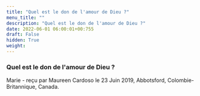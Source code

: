 ```yaml
---
title: "Quel est le don de l'amour de Dieu ?"
menu_title: ""
description: "Quel est le don de l'amour de Dieu ?"
date: 2022-06-01 06:00:01+00:755
draft: False
hidden: True
weight:
---
```

### Quel est le don de l'amour de Dieu ?

Marie - reçu par Maureen Cardoso le 23 Juin 2019, Abbotsford, Colombie-Britannique, Canada.



